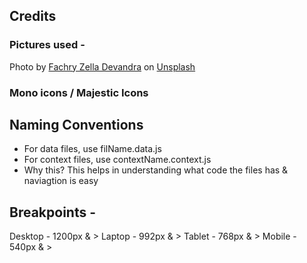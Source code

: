 ## Credits

### Pictures used -

Photo by <a href="https://unsplash.com/@zelladun?utm_source=unsplash&utm_medium=referral&utm_content=creditCopyText">Fachry Zella Devandra</a> on <a href="https://unsplash.com/s/photos/football-shoes?utm_source=unsplash&utm_medium=referral&utm_content=creditCopyText">Unsplash</a>

### Mono icons / Majestic Icons

## Naming Conventions

- For data files, use filName.data.js
- For context files, use contextName.context.js
- Why this? This helps in understanding what code the files has & naviagtion is easy

## Breakpoints -

Desktop - 1200px & >
Laptop - 992px & >
Tablet - 768px & >
Mobile - 540px & >

